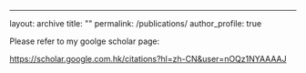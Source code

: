 ---
layout: archive
title: ""
permalink: /publications/
author_profile: true

Please refer to my goolge scholar page:

https://scholar.google.com.hk/citations?hl=zh-CN&user=nOQz1NYAAAAJ
